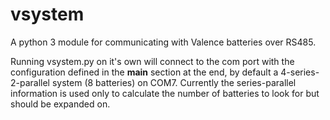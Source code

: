 # vsystem
A python 3 module for communicating with Valence batteries over RS485.

Running vsystem.py on it's own will connect to the com port with the configuration defined in the __main__ section at the end, 
by default a 4-series-2-parallel system (8 batteries) on COM7. Currently the series-parallel information is used only to 
calculate the number of batteries to look for but should be expanded on.
